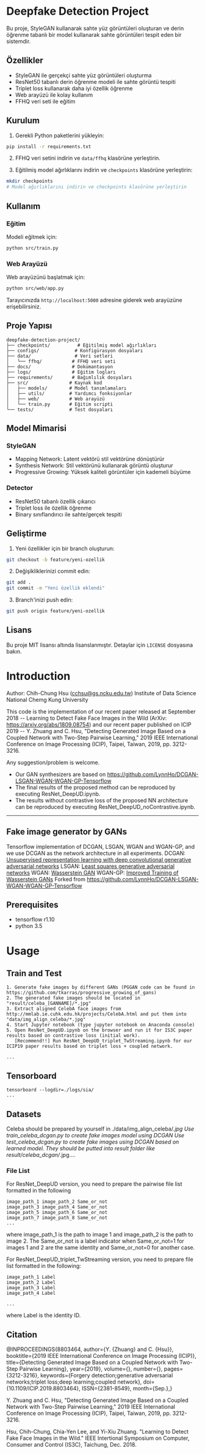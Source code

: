 # Deepfake Detection Project

Bu proje, StyleGAN kullanarak sahte yüz görüntüleri oluşturan ve derin öğrenme tabanlı bir model kullanarak sahte görüntüleri tespit eden bir sistemdir.

## Özellikler

- StyleGAN ile gerçekçi sahte yüz görüntüleri oluşturma
- ResNet50 tabanlı derin öğrenme modeli ile sahte görüntü tespiti
- Triplet loss kullanarak daha iyi özellik öğrenme
- Web arayüzü ile kolay kullanım
- FFHQ veri seti ile eğitim

## Kurulum

1. Gerekli Python paketlerini yükleyin:
```bash
pip install -r requirements.txt
```

2. FFHQ veri setini indirin ve `data/ffhq` klasörüne yerleştirin.

3. Eğitilmiş model ağırlıklarını indirin ve `checkpoints` klasörüne yerleştirin:
```bash
mkdir checkpoints
# Model ağırlıklarını indirin ve checkpoints klasörüne yerleştirin
```

## Kullanım

### Eğitim

Modeli eğitmek için:
```bash
python src/train.py
```

### Web Arayüzü

Web arayüzünü başlatmak için:
```bash
python src/web/app.py
```

Tarayıcınızda `http://localhost:5000` adresine giderek web arayüzüne erişebilirsiniz.

## Proje Yapısı

```
deepfake-detection-project/
├── checkpoints/          # Eğitilmiş model ağırlıkları
├── configs/             # Konfigürasyon dosyaları
├── data/                # Veri setleri
│   └── ffhq/           # FFHQ veri seti
├── docs/               # Dokümantasyon
├── logs/               # Eğitim logları
├── requirements/       # Bağımlılık dosyaları
├── src/               # Kaynak kod
│   ├── models/        # Model tanımlamaları
│   ├── utils/         # Yardımcı fonksiyonlar
│   ├── web/           # Web arayüzü
│   └── train.py       # Eğitim scripti
└── tests/             # Test dosyaları
```

## Model Mimarisi

### StyleGAN
- Mapping Network: Latent vektörü stil vektörüne dönüştürür
- Synthesis Network: Stil vektörünü kullanarak görüntü oluşturur
- Progressive Growing: Yüksek kaliteli görüntüler için kademeli büyüme

### Detector
- ResNet50 tabanlı özellik çıkarıcı
- Triplet loss ile özellik öğrenme
- Binary sınıflandırıcı ile sahte/gerçek tespiti

## Geliştirme

1. Yeni özellikler için bir branch oluşturun:
```bash
git checkout -b feature/yeni-ozellik
```

2. Değişikliklerinizi commit edin:
```bash
git add .
git commit -m "Yeni özellik eklendi"
```

3. Branch'inizi push edin:
```bash
git push origin feature/yeni-ozellik
```

## Lisans

Bu proje MIT lisansı altında lisanslanmıştır. Detaylar için `LICENSE` dosyasına bakın.

# Introduction

Author: Chih-Chung Hsu (cchsu@gs.ncku.edu.tw)
Institute of Data Science
National Chemg Kung University

This code is the implementation of our recent paper released at September 2018 -- Learning to Detect Fake Face Images in the Wild (ArXiv: https://arxiv.org/abs/1809.08754)
and our recent paper published on ICIP 2019 -- Y. Zhuang and C. Hsu, "Detecting Generated Image Based on a Coupled Network with Two-Step Pairwise Learning," 2019 IEEE International Conference on Image Processing (ICIP), Taipei, Taiwan, 2019, pp. 3212-3216.

Any suggestion/problem is welcome. 

- Our GAN synthesizers are based on https://github.com/LynnHo/DCGAN-LSGAN-WGAN-WGAN-GP-Tensorflow
- The final results of the proposed method can be reproduced by executing ResNet_DeepUD.ipynb.
- The results without contrastive loss of the proposed NN architecture can be reproduced by executing ResNet_DeepUD_noContrastive.ipynb.

---

## Fake image generator by GANs

Tensorflow implementation of DCGAN, LSGAN, WGAN and WGAN-GP, and we use DCGAN as the network architecture in all experiments.
DCGAN: [Unsupervised representation learning with deep convolutional generative adversarial networks](https://arxiv.org/abs/1511.06434)
LSGAN: [Least squares generative adversarial networks](https://pdfs.semanticscholar.org/0bbc/35bdbd643fb520ce349bdd486ef2c490f1fc.pdf)
WGAN: [Wasserstein GAN](https://arxiv.org/abs/1701.07875)
WGAN-GP: [Improved Training of Wasserstein GANs](http://arxiv.org/abs/1704.00028)
Forked from https://github.com/LynnHo/DCGAN-LSGAN-WGAN-WGAN-GP-Tensorflow


## Prerequisites
- tensorflow r1.10
- python 3.5


# Usage

## Train and Test
```
1. Generate fake images by different GANs (PGGAN code can be found in https://github.com/tkarras/progressive_growing_of_gans)
2. The generated fake images should be located in "result/celeba_[GANNAME]/*.jpg"
3. Extract aligned CelebA face images from http://mmlab.ie.cuhk.edu.hk/projects/CelebA.html and put them into "data/img_align_celeba/*.jpg"
4. Start Jupyter notebook (type jupyter notebook on Anaconda console)
5. Open ResNet_DeepUD.ipynb on the browser and run it for IS3C paper results based on contrastive loss (initial work).
   [Recommend!!] Run ResNet_DeepUD_triplet_TwStreaming.ipynb for our ICIP19 paper results based on triplet loss + coupled network.

...
```
## Tensorboard
```
tensorboard --logdir=./logs/sia/
...
```

## Datasets
Celeba should be prepared by yourself in ./data/img_align_celeba/*.jpg
Use train_celeba_dcgan.py to create fake images model using DCGAN
Use test_celeba_dcgan.py to create fake images using DCGAN based on learned model.
They should be putted into result folder like result/celeba_dcgan/*.jpg....

### File List
For ResNet_DeepUD version, you need to prepare the pairwise file list formatted in the following
```
image_path_1 image_path_2 Same_or_not
image_path_3 image_path_4 Same_or_not
image_path_5 image_path_6 Same_or_not
image_path_7 image_path_8 Same_or_not
...
```
where image_path_1 is the path to image 1 and image_path_2 is the path to image 2. The Same_or_not is a label indicator when Same_or_not=1 for images 1 and 2 are the same identity and Same_or_not=0 for another case.

For ResNet_DeepUD_triplet_TwStreaming version, you need to prepare file list formatted in the following:
```
image_path_1 Label
image_path_2 Label
image_path_3 Label
image_path_4 Label

...
```
where Label is the identity ID.

## Citation
@INPROCEEDINGS{8803464, 
author={Y. {Zhuang} and C. {Hsu}}, 
booktitle={2019 IEEE International Conference on Image Processing (ICIP)}, 
title={Detecting Generated Image Based on a Coupled Network with Two-Step Pairwise Learning}, 
year={2019}, 
volume={}, 
number={}, 
pages={3212-3216}, 
keywords={Forgery detection;generative adversarial networks;triplet loss;deep learning;coupled network}, 
doi={10.1109/ICIP.2019.8803464}, 
ISSN={2381-8549}, 
month={Sep.},}

Y. Zhuang and C. Hsu, "Detecting Generated Image Based on a Coupled Network with Two-Step Pairwise Learning," 2019 IEEE International Conference on Image Processing (ICIP), Taipei, Taiwan, 2019, pp. 3212-3216.

Hsu, Chih-Chung, Chia-Yen Lee, and Yi-Xiu Zhuang. "Learning to Detect Fake Face Images in the Wild." IEEE Intertional Symposium on Computer, Consumer and Control (IS3C), Taichung, Dec. 2018.
